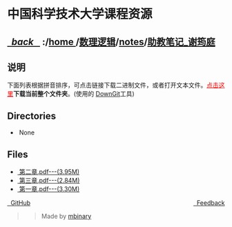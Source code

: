 
<!--
<head>
    <meta http-equiv="content-type" content="text/html; charset=utf-8">
    <title> 中国科学技术大学课程资源</title>
</head>
-->
# 中国科学技术大学课程资源

<div>
  <h2>
    <a href="../index.html">&nbsp;&nbsp;<i class="fa fa-level-up">back </i>&nbsp;&nbsp;</a>
    :/<a href="../../../index.html">home <i class="fa fa-home"></i></a>/<a href="../../index.html">数理逻辑</a>/<a href="../index.html">notes</a>/<a href="index.html">助教笔记_谢筠庭</a>
  </h2>
</div>

## 说明
下面列表根据拼音排序，可点击链接下载二进制文件，或者打开文本文件。<a href="http://downgit.zhoudaxiaa.com/#/home?url=https://github.com/USTC-Resource/USTC-Course/tree/master/数理逻辑/notes/助教笔记_谢筠庭" style="color:red">点击这里</a>**下载当前整个文件夹**。(使用的 [DownGit](downgit.zhoudaxiaa.com)工具)

## Directories
<ul><li><i class="fa fa-meh-o"></i>&nbsp;None</li></ul>

## Files
<ul><li><a href="https://raw.githubusercontent.com/USTC-Resource/USTC-Course/master/数理逻辑/notes/助教笔记_谢筠庭/第二章.pdf"><i class="fa fa-file-pdf-o"></i>&nbsp;第二章.pdf---(3.95M)</a></li>
<li><a href="https://raw.githubusercontent.com/USTC-Resource/USTC-Course/master/数理逻辑/notes/助教笔记_谢筠庭/第三章.pdf"><i class="fa fa-file-pdf-o"></i>&nbsp;第三章.pdf---(2.84M)</a></li>
<li><a href="https://raw.githubusercontent.com/USTC-Resource/USTC-Course/master/数理逻辑/notes/助教笔记_谢筠庭/第一章.pdf"><i class="fa fa-file-pdf-o"></i>&nbsp;第一章.pdf---(3.30M)</a></li></ul>

<div style="text-decration:underline;display:inline">
  <a href="https://github.com/USTC-Resource/USTC-Course.git" target="_blank" rel="external"><i class="fa fa-github"></i>&nbsp; GitHub</a>
  <a href="mailto:&#122;huheqin1@gmail?subject=反馈与建议" style="float:right" target="_blank" rel="external"><i class="fa fa-envelope"></i>&nbsp; Feedback</a>
</div>

>>Made by [mbinary](https://mbinary.xyz)


